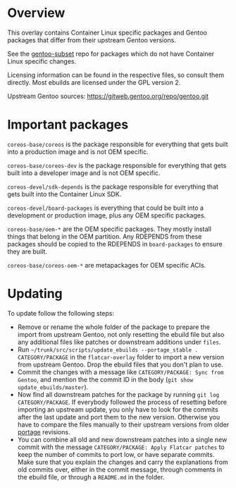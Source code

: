 # Overview

This overlay contains Container Linux specific packages and Gentoo packages
that differ from their upstream Gentoo versions.

See the [gentoo-subset](https://github.com/flatcar/scripts/repos/gentoo-subset) repo
for packages which do not have Container Linux specific changes.

Licensing information can be found in the respective files, so consult
them directly. Most ebuilds are licensed under the GPL version 2.

Upstream Gentoo sources: https://gitweb.gentoo.org/repo/gentoo.git

# Important packages

`coreos-base/coreos` is the package responsible for everything that gets
built into a production image and is not OEM specific.

`coreos-base/coreos-dev` is the package responsible for everything that
gets built into a developer image and is not OEM specific.

`coreos-devel/sdk-depends` is the package responsible for everything that
gets built into the Container Linux SDK.

`coreos-devel/board-packages` is everything that could be built into a
development or production image, plus any OEM specific packages.

`coreos-base/oem-*` are the OEM specific packages. They mostly install things
that belong in the OEM partition. Any RDEPENDS from these packages should
be copied to the RDEPENDS in `board-packages` to ensure they are built.

`coreos-base/coreos-oem-*` are metapackages for OEM specific ACIs.

# Updating

To update follow the following steps:

* Remove or rename the whole folder of the package to prepare the import from
  upstream Gentoo, not only resetting the ebuild file but also any additional
  files like patches or downstream additions under `files`.
* Run `~/trunk/src/scripts/update_ebuilds --portage_stable . CATEGORY/PACKAGE`
  in the `flatcar-overlay` folder to import a new version from upstream Gentoo.
  Drop the ebuild files that you don't plan to use.
* Commit the changes with a message like `CATEGORY/PACKAGE: Sync from Gentoo`,
  and mention the the commit ID in the body (`git show update_ebuilds/master`).
* Now find all downstream patches for the package by running
  `git log CATEGORY/PACKAGE`. If everybody followed the process of resetting
  before importing an upstream update, you only have to look for the commits
  after the last update and port them to the new version. Otherwise you have
  to compare the files manually to their upstream versions from older
  [portage](https://github.com/gentoo/portage/) revisions.
* You can combine all old and new downstream patches into a single new commit
  with the message `CATEGORY/PACKAGE: Apply Flatcar patches` to keep the number of
  commits to port low, or have separate commits. Make sure that you explain
  the changes and carry the explanations from old commits over, either in the
  commit message, through comments in the ebuild file, or through a `README.md`
  in the folder.
